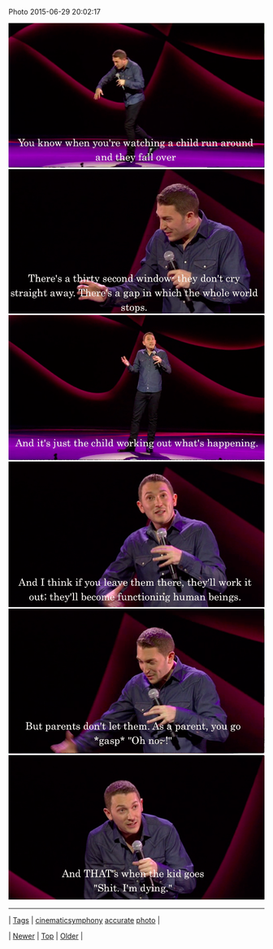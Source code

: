 <!--
title: Photo 2015-06-29 20
date: 2020-06-28T15:27:00.083Z
tags: cinematicsymphony, accurate, photo
-->


Photo 2015-06-29 20:02:17

![](122786984764-0.png)
![](122786984764-1.png)
![](122786984764-2.png)
![](122786984764-3.png)
![](122786984764-4.png)
![](122786984764-5.png)

<!--BOTTOM-POST-NAVIGATION-->
---

| [Tags](tags.md) | [cinematicsymphony](tag-cinematicsymphony.md) [accurate](tag-accurate.md) [photo](tag-photo.md) |

| [Newer](122769892089.md) | [Top](index.md) | [Older](122800837679.md) |